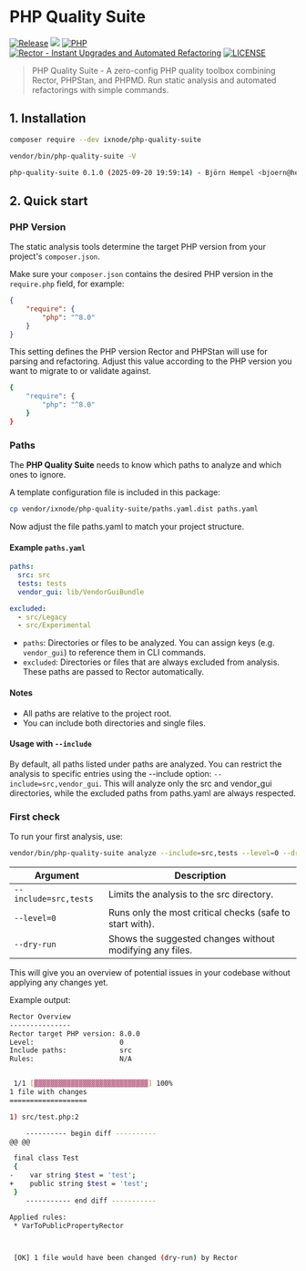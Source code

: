 # PHP Quality Suite

[![Release](https://img.shields.io/github/v/release/ixnode/php-quality-suite)](https://github.com/ixnode/php-quality-suite/releases)
[![](https://img.shields.io/github/release-date/ixnode/php-quality-suite)](https://github.com/twelvepics-com/php-calendar-builder/releases)
[![PHP](https://img.shields.io/badge/PHP-^8.0-777bb3.svg?logo=php&logoColor=white&labelColor=555555&style=flat)](https://www.php.net/supported-versions.php)
[![Rector - Instant Upgrades and Automated Refactoring](https://img.shields.io/badge/Rector-^2.1-73a165.svg?style=flat)](https://github.com/rectorphp/rector)
[![LICENSE](https://img.shields.io/github/license/ixnode/php-quality-suite)](https://github.com/ixnode/php-quality-suite/blob/master/LICENSE)

> PHP Quality Suite - A zero-config PHP quality toolbox combining Rector, PHPStan, and PHPMD. Run static analysis and automated refactorings with simple commands.

## 1. Installation

```bash
composer require --dev ixnode/php-quality-suite
```

```bash
vendor/bin/php-quality-suite -V
```

```bash
php-quality-suite 0.1.0 (2025-09-20 19:59:14) - Björn Hempel <bjoern@hempel.li>
```

## 2. Quick start

### PHP Version

The static analysis tools determine the target PHP version from your project's `composer.json`.

Make sure your `composer.json` contains the desired PHP version in the `require.php` field,
for example:

```json
{
    "require": {
        "php": "^8.0"
    }
}
```

This setting defines the PHP version Rector and PHPStan will use for parsing and refactoring.
Adjust this value according to the PHP version you want to migrate to or validate against.

```bash
{
    "require": {
        "php": "^8.0"
    }
}
```

### Paths

The **PHP Quality Suite** needs to know which paths to analyze and which ones to ignore.

A template configuration file is included in this package:

```bash
cp vendor/ixnode/php-quality-suite/paths.yaml.dist paths.yaml
```

Now adjust the file paths.yaml to match your project structure.

#### Example `paths.yaml`

```yaml
paths:
  src: src
  tests: tests
  vendor_gui: lib/VendorGuiBundle

excluded:
  - src/Legacy
  - src/Experimental
```

* `paths`: Directories or files to be analyzed. You can assign keys (e.g. `vendor_gui`) to reference them in CLI commands.
* `excluded`: Directories or files that are always excluded from analysis. These paths are passed to Rector automatically.

#### Notes

* All paths are relative to the project root.
* You can include both directories and single files.

#### Usage with `--include`

By default, all paths listed under paths are analyzed. You can restrict the analysis to specific entries using the --include option: `--include=src,vendor_gui`. This will analyze only the src and vendor_gui directories, while the excluded paths from paths.yaml are always respected.

### First check

To run your first analysis, use:

```Bash
vendor/bin/php-quality-suite analyze --include=src,tests --level=0 --dry-run
```

| Argument              | Description                                              |
|-----------------------|----------------------------------------------------------|
| `--include=src,tests` | Limits the analysis to the src directory.                |
| `--level=0`           | Runs only the most critical checks (safe to start with). | 
| `--dry-run`           | Shows the suggested changes without modifying any files. |

This will give you an overview of potential issues in your codebase without applying any changes yet.

Example output:

```bash
Rector Overview
---------------
Rector target PHP version: 8.0.0
Level:                     0
Include paths:             src
Rules:                     N/A


 1/1 [▓▓▓▓▓▓▓▓▓▓▓▓▓▓▓▓▓▓▓▓▓▓▓▓▓▓▓▓] 100%
1 file with changes
===================

1) src/test.php:2

    ---------- begin diff ----------
@@ @@

 final class Test
 {
-    var string $test = 'test';
+    public string $test = 'test';
 }
    ----------- end diff -----------

Applied rules:
 * VarToPublicPropertyRector



 [OK] 1 file would have been changed (dry-run) by Rector
```